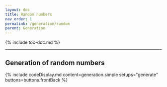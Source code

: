 ```yaml
---
layout: doc
title: Random numbers
nav_order: 1
permalink: /generation/random
parent: Generation
---
```


{% include toc-doc.md %}

---
## Generation of random numbers

{% include codeDisplay.md content=generation.simple setups="generate" buttons=buttons.frontBack %}
